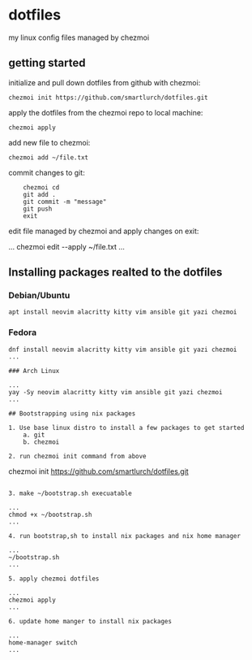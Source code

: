 # dotfiles

my linux config files managed by chezmoi

## getting started

initialize and pull down dotfiles from github with chezmoi:

```
chezmoi init https://github.com/smartlurch/dotfiles.git
```

apply the dotfiles from the chezmoi repo to local machine:

```
chezmoi apply
```

add new file to chezmoi:

```
chezmoi add ~/file.txt
```

commit changes to git:

```
    chezmoi cd
    git add .
    git commit -m "message"
    git push
    exit
```

edit file managed by chezmoi and apply changes on exit:

...
chezmoi edit --apply ~/file.txt
...

## Installing packages realted to the dotfiles

### Debian/Ubuntu

```
apt install neovim alacritty kitty vim ansible git yazi chezmoi
```

### Fedora

```
dnf install neovim alacritty kitty vim ansible git yazi chezmoi
...

### Arch Linux

...
yay -Sy neovim alacritty kitty vim ansible git yazi chezmoi
...

## Bootstrapping using nix packages

1. Use base linux distro to install a few packages to get started
    a. git
    b. chezmoi

2. run chezmoi init command from above

```

chezmoi init https://github.com/smartlurch/dotfiles.git

```

3. make ~/bootstrap.sh execuatable

...
chmod +x ~/bootstrap.sh
...

4. run bootstrap,sh to install nix packages and nix home manager

...
~/bootstrap.sh
...

5. apply chezmoi dotfiles

...
chezmoi apply
...

6. update home manger to install nix packages

...
home-manager switch
...
```
